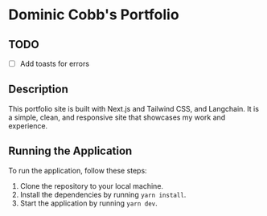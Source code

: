 # Dominic Cobb's Portfolio

## TODO

- [ ] Add toasts for errors

## Description

This portfolio site is built with Next.js and Tailwind CSS, and Langchain. It is a simple, clean, and responsive site that showcases my work and experience.

## Running the Application

To run the application, follow these steps:

1. Clone the repository to your local machine.
2. Install the dependencies by running `yarn install`.
3. Start the application by running `yarn dev`.

